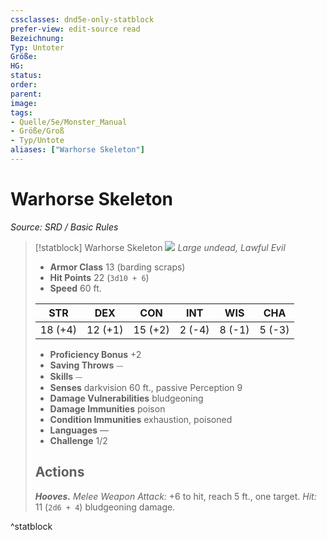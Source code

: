 ```yaml
---
cssclasses: dnd5e-only-statblock
prefer-view: edit-source read
Bezeichnung: 
Typ: Untoter
Größe: 
HG: 
status:
order:
parent:
image: 
tags:
- Quelle/5e/Monster_Manual
- Größe/Groß
- Typ/Untote
aliases: ["Warhorse Skeleton"]
---
```

# Warhorse Skeleton
*Source: SRD / Basic Rules*  

> [!statblock] Warhorse Skeleton
> ![](compendium/bestiary/undead/token/warhorse-skeleton.png#token)
> *Large undead, Lawful Evil*
> 
> - **Armor Class** 13  (barding scraps)
> - **Hit Points** 22 (`3d10 + 6`)
> - **Speed** 60 ft.
> 
> |STR|DEX|CON|INT|WIS|CHA|
> |:---:|:---:|:---:|:---:|:---:|:---:|
> |18 (+4)|12 (+1)|15 (+2)| 2 (-4)| 8 (-1)| 5 (-3)|
> 
> - **Proficiency Bonus** +2
> - **Saving Throws** ⏤
> - **Skills** ⏤
> - **Senses** darkvision 60 ft., passive Perception 9
> - **Damage Vulnerabilities** bludgeoning
> - **Damage Immunities** poison
> - **Condition Immunities** exhaustion, poisoned
> - **Languages** —
> - **Challenge** 1/2
> 
> ## Actions
> 
> ***Hooves.*** *Melee Weapon Attack:* +6 to hit, reach 5 ft., one target. *Hit:* 11 (`2d6 + 4`) bludgeoning damage.

^statblock
